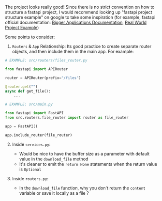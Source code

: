The project looks really good! Since there is no strict convention on how to structure a fastapi project, I would recommend looking up "fastapi project structure example" on google to take some inspiration (for example, fastapi official documentation: [Bigger Applications Documentation](https://fastapi.tiangolo.com/tutorial/bigger-applications/#include-an-apirouter-in-another), [Real World Project Example](https://github.com/nsidnev/fastapi-realworld-example-app/tree/master/app/))

Some points to consider:

1. `Routers` & `App` Relationship: Its good practice to create separate router objects, and then include them in the main app.
For example:

```python
# EXAMPLE: src/routers/files_router.py

from fastapi import APIRouter

router = APIRouter(prefix="/files")

@router.get("")
async def get_file():
    ...
```

```python
# EXAMPLE: src/main.py

from fastapi import FastAPI
from src.routers.file_router import router as file_router

app = FastAPI()

app.include_router(file_router)
```

2. Inside `services.py`:
    * Would be nice to have the buffer size as a parameter with default value in the `download_file` method
    * It's cleaner to emit the `return None` statements when the return value is `Optional`

3. Inside `routers.py`:
    * In the `download_file` function, why you don't return the `content` variable or save it locally as a file ?
    
